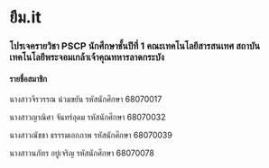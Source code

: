<h1>ยืม.it</h1>
<h3>โปรเจครายวิชา PSCP นักศึกษาชั้นปีที่ 1  คณะเทคโนโลยีสารสนเทศ สถาบันเทคโนโลยีพระจอมเกล้าเจ้าคุณทหารลาดกระบัง</h3>
<div>
   <h4>รายชื่อสมาชิก</h5>
  <p>นางสาวจีรวรรณ น่วมขยัน     รหัสนักศึกษา 68070017 </p>
  <p>นางสาวญาณิศา จันทร์อุดม    รหัสนักศึกษา 68070032</p>
  <p>นางสาวณัชชา ธรรรมเอกภาพ   รหัสนักศึกษา 68070039</p>
  <p>นางสาวนภัทร อยู่เจริญ        รหัสนักศึกษา 68070078</p>
</div>
